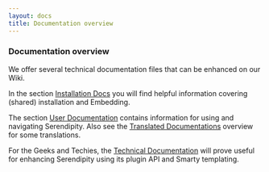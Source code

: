 ```yaml
---
layout: docs
title: Documentation overview
---
```


### Documentation overview

We offer several technical documentation files that can be enhanced on our Wiki.

In the section [Installation Docs](http://docs.s9y.org/documentation/getting-started/index.html) you will find helpful information covering (shared) installation and Embedding.

The section [User Documentation](http://docs.s9y.org/documentation/using/index.html) contains information for using and navigating Serendipity. Also see the [Translated Documentations](http://docs.s9y.org/documentation/localized/index.html) overview for some translations.

For the Geeks and Techies, the [Technical Documentation](http://docs.s9y.org/documentation/developing/index.html) will prove useful for enhancing Serendipity using its plugin API and Smarty templating.